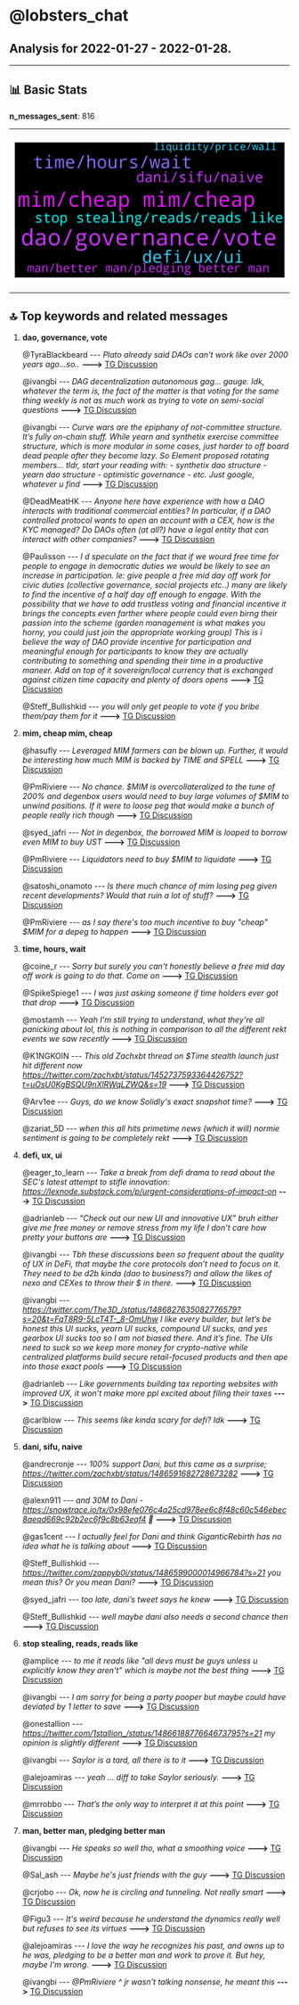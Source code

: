 # **@lobsters_chat**
 ## Analysis for **2022-01-27** - **2022-01-28**.

---

## 📊 **Basic Stats**

**n_messages_sent**: 816

---
![wordcloud](lobsters_chat_1Days_wordcloud.png)

---


## 🔝 **Top keywords and related messages**

1. **dao, governance, vote**

    @TyraBlackbeard --- *Plato already said DAOs can't work like over 2000 years ago...so..* **--->** [TG Discussion](https://t.me/lobsters_chat/319712)

    @ivangbi --- *DAG decentralization autonomous gag… gauge. Idk, whatever the term is, the fact of the matter is that voting for the same thing weekly is not as much work as trying to vote on semi-social questions* **--->** [TG Discussion](https://t.me/lobsters_chat/319746)

    @ivangbi --- *Curve wars are the epiphany of not-committee structure. It’s fully on-chain stuff. While yearn and synthetix exercise committee structure, which is more modular in some cases, just harder to off board dead people after they become lazy. So Element proposed rotating members… tldr, start your reading with:  - synthetix dao structure - yearn dao structure - optimistic governance - etc.   Just google, whatever u find* **--->** [TG Discussion](https://t.me/lobsters_chat/319721)

    @DeadMeatHK --- *Anyone here have experience with how a DAO interacts with traditional commercial entities? In particular, if a DAO controlled protocol wants to open an account with a CEX, how is the KYC managed? Do DAOs often (at all?) have a legal entity that can interact with other companies?* **--->** [TG Discussion](https://t.me/lobsters_chat/320266)

    @Paulisson --- *I d speculate on the fact that if we wourd free time for people to engage in democratic duties we would be likely to see an increase in participation.  Ie: give people a free mid day off work for civic duties (collective governance, social projects etc..) many are likely to find the incentive of a half day off enough to engage.  With the possibility that we have to add trustless voting and financial incentive it brings the concepts even farther where people could even birng their passion into the scheme (garden management is what makes you horny, you could just join the appropriate working group)  This is i believe the way of DAO provide incentive for participation and meaningful enough for participants to know they are actually contributing to something and spending their time in a productive maneer.  Add on top of it sovereign/local currency that is exchanged against citizen time capacity and plenty of doors opens* **--->** [TG Discussion](https://t.me/lobsters_chat/319935)

    @Steff_Bullishkid --- *you will only get people to vote if you bribe them/pay them for it* **--->** [TG Discussion](https://t.me/lobsters_chat/319782)

2. **mim, cheap mim, cheap**

    @hasufly --- *Leveraged MIM farmers can be blown up. Further, it would be interesting how much MIM is backed by TIME and SPELL* **--->** [TG Discussion](https://t.me/lobsters_chat/320071)

    @PmRiviere --- *No chance. $MIM is overcollateralized to the tune of 200% and degenbox users would need to buy large volumes of $MIM to unwind positions. If it were to loose peg that would make a bunch of people really rich though* **--->** [TG Discussion](https://t.me/lobsters_chat/320012)

    @syed_jafri --- *Not in degenbox, the borrowed MIM is looped to borrow even MIM to buy UST* **--->** [TG Discussion](https://t.me/lobsters_chat/320097)

    @PmRiviere --- *Liquidators need to buy $MIM to liquidate* **--->** [TG Discussion](https://t.me/lobsters_chat/320077)

    @satoshi_onamoto --- *Is there much chance of mim losing peg given recent developments? Would that ruin a lot of stuff?* **--->** [TG Discussion](https://t.me/lobsters_chat/320007)

    @PmRiviere --- *as I say there's too much incentive to buy "cheap" $MIM for a depeg to happen* **--->** [TG Discussion](https://t.me/lobsters_chat/320019)

3. **time, hours, wait**

    @coine_r --- *Sorry but surely you can't honestly believe a free mid day off work is going to do that. Come on* **--->** [TG Discussion](https://t.me/lobsters_chat/319943)

    @SpikeSpiege1 --- *I was just asking someone if time holders ever got that drop* **--->** [TG Discussion](https://t.me/lobsters_chat/320103)

    @mostamh --- *Yeah I'm still trying to understand, what they're all panicking about lol, this is nothing in comparison to all the different rekt events we saw recently* **--->** [TG Discussion](https://t.me/lobsters_chat/320280)

    @K1NGKOIN --- *This old Zachxbt thread on $Time stealth launch just hit different now  https://twitter.com/zachxbt/status/1452737593364426752?t=uOsU0KgBSQU9nXlRWqLZWQ&s=19* **--->** [TG Discussion](https://t.me/lobsters_chat/319499)

    @Arv1ee --- *Guys, do we know Solidly's exact snapshot time?* **--->** [TG Discussion](https://t.me/lobsters_chat/320035)

    @zariat_5D --- *when this all hits primetime news (which it will) normie sentiment is going to be completely rekt* **--->** [TG Discussion](https://t.me/lobsters_chat/319326)

4. **defi, ux, ui**

    @eager_to_learn --- *Take a break from defi drama to read about the SEC's latest attempt to stifle innovation:  https://lexnode.substack.com/p/urgent-considerations-of-impact-on* **--->** [TG Discussion](https://t.me/lobsters_chat/319626)

    @adrianleb --- *“Check out our new UI and innovative UX” bruh either give me free money or remove stress from my life I don’t care how pretty your buttons are* **--->** [TG Discussion](https://t.me/lobsters_chat/320399)

    @ivangbi --- *Tbh these discussions been so frequent about the quality of UX in DeFi, that maybe the core protocols don’t need to focus on it. They need to be d2b kinda (dao to business?) and allow the likes of nexo and CEXes to throw their $ in there.* **--->** [TG Discussion](https://t.me/lobsters_chat/320348)

    @ivangbi --- *https://twitter.com/The3D_/status/1486827635082776579?s=20&t=FqT8R9-5LcT4T-_8-OmUhw  I like every builder, but let’s be honest this UI sucks, yearn UI sucks, compound UI sucks, and yes gearbox UI sucks too so I am not biased there. And it’s fine. The UIs need to suck so we keep more money for crypto-native while centralized platforms build secure retail-focused products and then ape into those exact pools* **--->** [TG Discussion](https://t.me/lobsters_chat/320340)

    @adrianleb --- *Like governments building tax reporting websites with improved UX, it won’t make more ppl excited about filing their taxes* **--->** [TG Discussion](https://t.me/lobsters_chat/320363)

    @carlblow --- *This seems like kinda scary for defi? Idk* **--->** [TG Discussion](https://t.me/lobsters_chat/319445)

5. **dani, sifu, naive**

    @andrecronje --- *100% support Dani, but this came as a surprise; https://twitter.com/zachxbt/status/1486591682728673282* **--->** [TG Discussion](https://t.me/lobsters_chat/319190)

    @alexn911 --- *and 30M to Dani - https://snowtrace.io/tx/0x98efe076c4a25cd978ee6c8f48c60c546ebec8aead669c92b2ec6f9c8b63eaf4 🙂* **--->** [TG Discussion](https://t.me/lobsters_chat/319393)

    @gas1cent --- *I actually feel for Dani and think GiganticRebirth has no idea what he is talking about* **--->** [TG Discussion](https://t.me/lobsters_chat/319558)

    @Steff_Bullishkid --- *https://twitter.com/zappyb0i/status/1486599000014966784?s=21  you mean this?  Or you mean Dani?* **--->** [TG Discussion](https://t.me/lobsters_chat/319270)

    @syed_jafri --- *too late, dani’s tweet says he knew* **--->** [TG Discussion](https://t.me/lobsters_chat/319242)

    @Steff_Bullishkid --- *well maybe dani also needs a second chance then* **--->** [TG Discussion](https://t.me/lobsters_chat/319844)

6. **stop stealing, reads, reads like**

    @amplice --- *to me it reads like "all devs must be guys unless u explicitly know they aren't" which is maybe not the best thing* **--->** [TG Discussion](https://t.me/lobsters_chat/319863)

    @ivangbi --- *I am sorry for being a party pooper but maybe could have deviated by 1 letter to save* **--->** [TG Discussion](https://t.me/lobsters_chat/319516)

    @onestallion --- *https://twitter.com/1stallion_/status/1486618877664673795?s=21 my opinion is slightly different* **--->** [TG Discussion](https://t.me/lobsters_chat/319581)

    @ivangbi --- *Saylor is a tard, all there is to it* **--->** [TG Discussion](https://t.me/lobsters_chat/319097)

    @alejoamiras --- *yeah … diff to take Saylor seriously.* **--->** [TG Discussion](https://t.me/lobsters_chat/319121)

    @mrrobbo --- *That’s the only way to interpret it at this point* **--->** [TG Discussion](https://t.me/lobsters_chat/319282)

7. **man, better man, pledging better man**

    @ivangbi --- *He speaks so well tho, what a smoothing voice* **--->** [TG Discussion](https://t.me/lobsters_chat/320381)

    @Sal_ash --- *Maybe he's just friends with the guy* **--->** [TG Discussion](https://t.me/lobsters_chat/319293)

    @crjobo --- *Ok, now he is circling and tunneling. Not really smart* **--->** [TG Discussion](https://t.me/lobsters_chat/320078)

    @Figu3 --- *It's weird because he understand the dynamics really well but refuses to see its virtues* **--->** [TG Discussion](https://t.me/lobsters_chat/320327)

    @alejoamiras --- *I love the way he recognizes his past, and owns up to he was, pledging to be a better man and work to prove it. But hey, maybe I'm wrong.* **--->** [TG Discussion](https://t.me/lobsters_chat/319919)

    @ivangbi --- *@PmRiviere ^ jr wasn’t talking nonsense, he meant this* **--->** [TG Discussion](https://t.me/lobsters_chat/319658)

